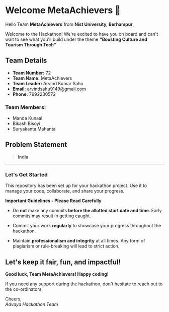 # Welcome MetaAchievers 👋

Hello Team **MetaAchievers** from **Nist University, Berhampur**,

Welcome to the Hackathon! We're excited to have you on board and can't wait to see what you'll build under the theme **"Boosting Culture and Tourism Through Tech"** 

## Team Details

- **Team Number:** 72  
- **Team Name:** MetaAchievers
- **Team Leader:** Arvind Kumar Sahu  
- **Email:** arvindsahu9149@gmail.com  
- **Phone:** 7992230572  

### Team Members:
- Manda Kunaal 
- Bikash Bisoyi 
- Suryakanta Mahanta 

## Problem Statement

> **India**

---

### Let's Get Started 

This repository has been set up for your hackathon project. Use it to manage your code, collaborate, and share your progress.

**Important Guidelines - Please Read Carefully**

- Do **not** make any commits **before the allotted start date and time**. Early commits may result in getting caught.
- Commit your work **regularly** to showcase your progress throughout the hackathon.

- Maintain **professionalism and integrity** at all times. Any form of plagiarism or rule-breaking will lead to strict action.

Let's keep it fair, fun, and impactful! 
---

**Good luck, Team MetaAchievers! Happy coding!**

If you need any support during the hackathon, don't hesitate to reach out to the co-ordinators.

Cheers,  
_Advaya Hackathon Team_
